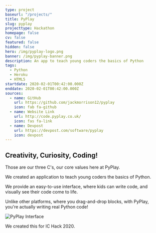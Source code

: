 ```yaml
---
type: project
baseurl: "/projects/"
title: PyPlay
slug: pyplay
projecttype: Hackathon
homepage: false
cv: false
featured: false
hidden: false
hero: /img/pyplay-logo.png
banner: /img/pyplay-banner.png
description: An app to teach young coders the basics of Python
tags:
  - Python
  - Heroku
  - HTML5
startdate: 2020-02-01T00:42:00.000Z
enddate: 2020-02-01T00:42:00.000Z
sources:
  - name: GitHub
    url: https://github.com/jackmorrison12/pyplay
    icon: fab fa-github
  - name: Website Link
    url: http://code.pyplay.co.uk/
    icon: fas fa-link
  - name: Devpost
    url: https://devpost.com/software/pyplay
    icon: devpost
---
```


<div class="row">
  <div class="left">

## Creativity, Curiosity, Coding!

Those are our three C's, our core values here at PyPlay.

We created an application to teach young coders the basics of Python.

We provide an easy-to-use interface, where kids can write code, and visually see their code come to life.

Unlike other platforms, where you drag-and-drop blocks, with PyPlay, you're actually writing real Python code!

  </div>
  <div class="right">

![PyPlay Interface](/img/pyplay-1.jpg "Pyplay Interface")

  </div>
</div>

<div class="footer">

We created this for IC Hack 2020.

</div>
